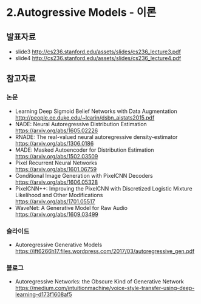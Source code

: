 # 2.Autogressive Models - 이론
## 발표자료
  + slide3 http://cs236.stanford.edu/assets/slides/cs236_lecture3.pdf
  + slide4 http://cs236.stanford.edu/assets/slides/cs236_lecture4.pdf

## 참고자료
### 논문
  + Learning Deep Sigmoid Belief Networks with Data Augmentation <br/>
  http://people.ee.duke.edu/~lcarin/dsbn_aistats2015.pdf
  + NADE: Neural Autoregressive Distribution Estimation <br/>
  https://arxiv.org/abs/1605.02226
  + RNADE: The real-valued neural autoregressive density-estimator <br/>
  https://arxiv.org/abs/1306.0186
  + MADE: Masked Autoencoder for Distribution Estimation <br/>
  https://arxiv.org/abs/1502.03509
  + Pixel Recurrent Neural Networks <br/>
  https://arxiv.org/abs/1601.06759
  + Conditional Image Generation with PixelCNN Decoders <br/>
  https://arxiv.org/abs/1606.05328
  + PixelCNN++: Improving the PixelCNN with Discretized Logistic Mixture Likelihood and Other Modifications <br/>
  https://arxiv.org/abs/1701.05517
  + WaveNet: A Generative Model for Raw Audio <br/>
  https://arxiv.org/abs/1609.03499

### 슬라이드
  + Autoregressive Generative Models <br/>
  https://ift6266h17.files.wordpress.com/2017/03/autoregressive_gen.pdf

### 블로그
  + Autoregressive Networks: the Obscure Kind of Generative Network
  https://medium.com/intuitionmachine/voice-style-transfer-using-deep-learning-d173f1608af5
